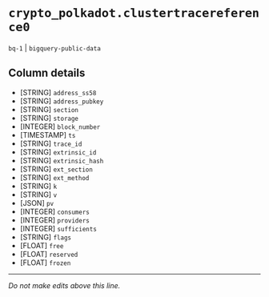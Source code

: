 # `crypto_polkadot.clustertracereference0`
`bq-1` | `bigquery-public-data`

## Column details
* [STRING]    `address_ss58`
* [STRING]    `address_pubkey`
* [STRING]    `section`
* [STRING]    `storage`
* [INTEGER]   `block_number`
* [TIMESTAMP] `ts`
* [STRING]    `trace_id`
* [STRING]    `extrinsic_id`
* [STRING]    `extrinsic_hash`
* [STRING]    `ext_section`
* [STRING]    `ext_method`
* [STRING]    `k`
* [STRING]    `v`
* [JSON]      `pv`
* [INTEGER]   `consumers`
* [INTEGER]   `providers`
* [INTEGER]   `sufficients`
* [STRING]    `flags`
* [FLOAT]     `free`
* [FLOAT]     `reserved`
* [FLOAT]     `frozen`

-------------------------------------------------------------------------------
*Do not make edits above this line.*
